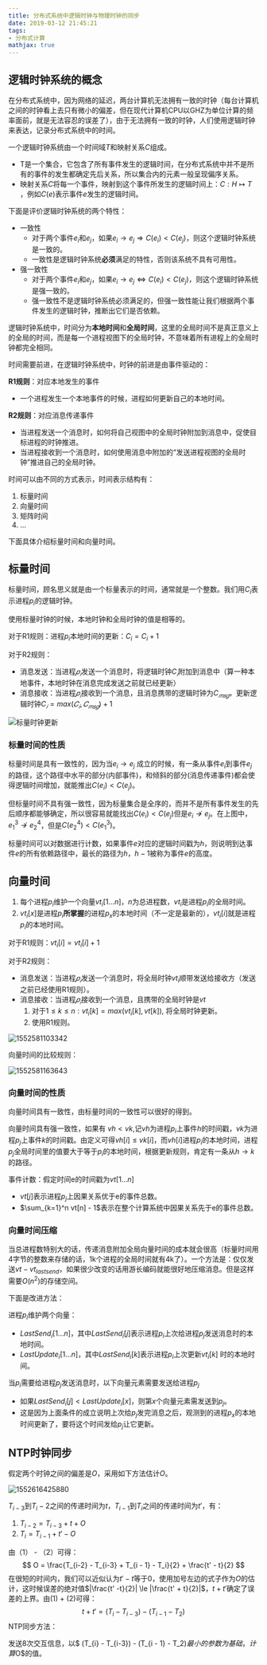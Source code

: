 ```yaml
---
title: 分布式系统中逻辑时钟与物理时钟的同步
date: 2019-03-12 21:45:21
tags:
- 分布式计算
mathjax: true
---
```


## 逻辑时钟系统的概念

在分布式系统中，因为网络的延迟，两台计算机无法拥有一致的时钟（每台计算机之间的时钟看上去只有微小的偏差，但在现代计算机CPU以GHZ为单位计算的频率面前，就是无法容忍的误差了），由于无法拥有一致的时钟，人们使用逻辑时钟来表达，记录分布式系统中的时间。

一个逻辑时钟系统由一个时间域$T$和映射关系$C$组成。

- T是一个集合，它包含了所有事件发生的逻辑时间，在分布式系统中并不是所有的事件的发生都确定先后关系，所以集合内的元素一般呈现偏序关系。
- 映射关系$C​$将每一个事件，映射到这个事件所发生的逻辑时间上：$C: H\longmapsto T​$ ，例如$C(e)​$表示事件$e​$发生的逻辑时间。

下面是评价逻辑时钟系统的两个特性：

- 一致性
  - 对于两个事件$e_i$和$e_j$，如果$e_i \rightarrow e_j \Rightarrow C(e_i) < C(e_j)$，则这个逻辑时钟系统是一致的。
  - 一致性是逻辑时钟系统**必须**满足的特性，否则该系统不具有可用性。
- 强一致性
  - 对于两个事件$e_i$和$e_j$，如果$e_i \rightarrow e_j \Leftrightarrow C(e_i) < C(e_j)$，则这个逻辑时钟系统是强一致的。
  - 强一致性不是逻辑时钟系统必须满足的，但强一致性能让我们根据两个事件发生的逻辑时钟，推断出它们是否依赖。

逻辑时钟系统中，时间分为**本地时间**和**全局时间**，这里的全局时间不是真正意义上的全局的时间，而是每一个进程视图下的全局时钟，不意味着所有进程上的全局时钟都完全相同。

时间需要前进，在逻辑时钟系统中，时钟的前进是由事件驱动的：

**R1规则**：对应本地发生的事件

- 一个进程发生一个本地事件的时候，进程如何更新自己的本地时间。

**R2规则**：对应消息传递事件

- 当进程发送一个消息时，如何将自己视图中的全局时钟附加到消息中，促使目标进程的时钟推进。
- 当进程接收到一个消息时，如何使用消息中附加的“发送进程视图的全局时钟”推进自己的全局时钟。

时间可以由不同的方式表示，时间表示结构有：

1. 标量时间
2. 向量时间
3. 矩阵时间
4. ...

下面具体介绍标量时间和向量时间。

## 标量时间

标量时间，顾名思义就是由一个标量表示的时间，通常就是一个整数。我们用$C_i$表示进程$p_i$的逻辑时钟。

使用标量时钟的时候，本地时钟和全局时钟的值是相等的。

对于R1规则：进程$p_i$本地时间的更新：$C_i = C_i + 1$

对于R2规则：

- 消息发送：当进程$𝑝_𝑖$发送一个消息时，将逻辑时钟$C_𝑖$附加到消息中（算一种本地事件，本地时钟在消息完成发送之前就已经更新）
- 消息接收：当进程$𝑝_𝑖$接收到一个消息，且消息携带的逻辑时钟为$C_{𝑚𝑠𝑔}$，更新逻辑时钟$C_𝑖=max⁡(𝐶_𝑖,  𝐶_{𝑚𝑠𝑔})+1$

![标量时钟更新](/分布式系统中逻辑时钟与物理时钟的同步/标量时间.png)

### 标量时间的性质

标量时间是具有一致性的，因为当$e_i \rightarrow e_j$ 成立的时候，有一条从事件$e_i$到事件$e_j$的路径，这个路径中水平的部分(内部事件)，和倾斜的部分(消息传递事件)都会使得逻辑时间增加，就能推出$C(e_i) < C(e_j)$。

但标量时间不具有强一致性，因为标量集合是全序的，而并不是所有事件发生的先后顺序都能够确定，所以很容易就能找出$C(e_i) < C(e_j)$但是$e_i \nrightarrow e_j$。在上图中，$e_1^3 \nrightarrow e_2^4$，但是$C(e_2^4)  < C(e_1^3)$。

标量时间可以对数据进行计数，如果事件$e$对应的逻辑时间戳为$h$，则说明到达事件$e$的所有依赖路径中，最长的路径为$h$，$h-1$被称为事件$e$的高度。

## 向量时间

1. 每个进程$p_i$维护一个向量$vt_i[1...n]$，$n$为总进程数，$vt_i$是进程$p_i$的全局时间。
2. $vt_i[x]$是进程$p_i$**所掌握**的进程$p_x$的本地时间（不一定是最新的），$vt_i[i]$就是进程$p_i$的本地时间。

对于R1规则：$vt_i[i] = vt_i[i] + 1$

对于R2规则：

- 消息发送：当进程$𝑝_𝑖$发送一个消息时，将全局时钟$vt_i$顺带发送给接收方（发送之前已经使用R1规则）。
- 消息接收：当进程$𝑝_𝑖$接收到一个消息，且携带的全局时钟是$vt$
  1. 对于$1 \le k \le n : vt_i[k] = max(vt_i[k], vt[k])$, 将全局时钟更新。
  2. 使用R1规则。

![1552581103342](/分布式系统中逻辑时钟与物理时钟的同步/向量时间.png)

向量时间的比较规则：

![1552581163643](/分布式系统中逻辑时钟与物理时钟的同步/向量时间比较规则.png)

### 向量时间的性质

向量时间具有一致性，由标量时间的一致性可以很好的得到。

向量时间具有强一致性，如果有 $vh < vk​$,记$vh​$为进程$p_i​$上事件$h​$的时间戳，$vk​$为进程$p_j​$上事件$k​$的时间戳。由定义可得$vh[i] \le vk[i]​$，而$vh[i]​$进程$p_i​$的本地时间，进程$p_j​$全局时间里的值要大于等于$p_i​$的本地时间，根据更新规则，肯定有一条从$h \rightarrow k​$的路径。

事件计数：假定时间e的时间戳为$vt[1...n]$

- $vt[j]$表示进程$p_j$上因果关系优于e的事件总数。
- $\sum_{k=1}^n vt[n] - 1$表示在整个计算系统中因果关系先于e的事件总数。

### 向量时间压缩

 当总进程数特别大的话，传递消息附加全局向量时间的成本就会很高（标量时间用4字节的整数来存储的话，1k个进程的全局时间就有4k了）。一个方法是：仅仅发送$vt - vt_{lastsend}$，如果很少改变的话用游长编码就能很好地压缩消息。但是这样需要$O(n^2)$的存储空间。

下面是改进方法：

进程$p_i$维护两个向量：

- $LastSend_i[1...n]$，其中$LastSend_i[j]$表示进程$p_i$上次给进程$p_j$发送消息时的本地时间。
- $LastUpdate_i[1...n]$，其中$LastSend_i[k]$表示进程$p_i$上次更新$vt_i[k]$ 时的本地时间。

当$p_i$需要给进程$p_j$发送消息时，以下向量元素需要发送给进程$p_j$

- 如果$LastSend_i [j]<LastUpdate_i [x]$，则第$x$个向量元素需发送到$p_j$。 
- 这是因为上面条件的成立说明上次给$p_j$发完消息之后，观测到的进程$p_x$的本地时间更新了，要将这个时间发给$p_j$让它更新。

## NTP时钟同步

假定两个时钟之间的偏差是$O$，采用如下方法估计$O$。

![1552616425880](/分布式系统中逻辑时钟与物理时钟的同步/NTP.png)

$T_{i-3}$到$T_i-2$之间的传递时间为$t$，$T_{i-1}$到$T_i$之间的传递时间为$t'$，有：

1. $T_{i-2} = T_{i-3} + t + O$
2. $T_{i} = T_{i-1} + t' - O$

由（1） - （2）可得：
$$
O = \frac{T_{i-2} - T_{i-3} + T_{i - 1} - T_i}{2} + \frac{t' - t}{2}
$$
在很短的时间内，我们可以近似认为$t' - t$等于0，使用加号左边的式子作为$O$的估计，这时候误差的绝对值$|\frac{t' -t}{2}| \le |\frac{t' + t}{2}|$，$t + t'$确定了误差的上界。由(1) + (2)可得：
$$
t + t' = (T_{i} - T_{i-3}) - (T_{i - 1} - T_2)
$$
NTP同步方法：

发送8次交互信息，以$ (T_{i} - T_{i-3}) - (T_{i - 1} - T_2)$最小的参数为基础，计算$O$的值。